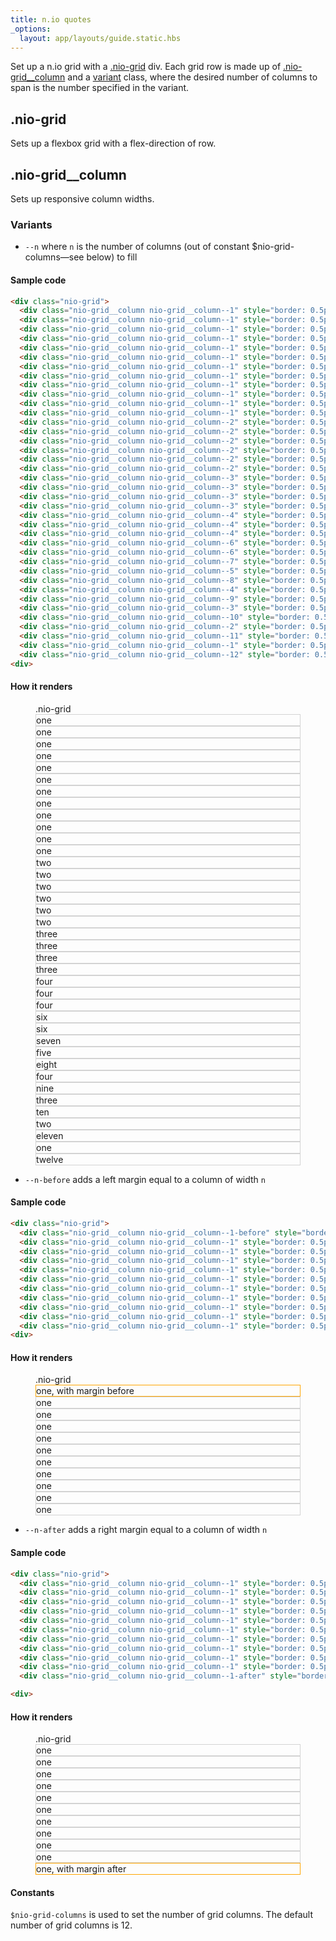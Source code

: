 ```yaml
---
title: n.io quotes
_options:
  layout: app/layouts/guide.static.hbs
---
```


Set up a n.io grid with a [.nio-grid](#-nio-grid) div. Each grid row is made up of [.nio-grid__column](#-nio-grid__column) and a [variant](#variants) class, where the desired number of columns to span is the number specified in the variant.

## .nio-grid
Sets up a flexbox grid with a flex-direction of row.

## .nio-grid__column
Sets up responsive column widths.   

### Variants

* `--n` where `n` is the number of columns (out of constant $nio-grid-columns—see below) to fill

#### Sample code

```html
<div class="nio-grid">
  <div class="nio-grid__column nio-grid__column--1" style="border: 0.5px solid lightgray;">one</div>
  <div class="nio-grid__column nio-grid__column--1" style="border: 0.5px solid lightgray;">one</div>
  <div class="nio-grid__column nio-grid__column--1" style="border: 0.5px solid lightgray;">one</div>
  <div class="nio-grid__column nio-grid__column--1" style="border: 0.5px solid lightgray;">one</div>
  <div class="nio-grid__column nio-grid__column--1" style="border: 0.5px solid lightgray;">one</div>
  <div class="nio-grid__column nio-grid__column--1" style="border: 0.5px solid lightgray;">one</div>
  <div class="nio-grid__column nio-grid__column--1" style="border: 0.5px solid lightgray;">one</div>
  <div class="nio-grid__column nio-grid__column--1" style="border: 0.5px solid lightgray;">one</div>
  <div class="nio-grid__column nio-grid__column--1" style="border: 0.5px solid lightgray;">one</div>
  <div class="nio-grid__column nio-grid__column--1" style="border: 0.5px solid lightgray;">one</div>
  <div class="nio-grid__column nio-grid__column--1" style="border: 0.5px solid lightgray;">one</div>
  <div class="nio-grid__column nio-grid__column--1" style="border: 0.5px solid lightgray;">one</div>
  <div class="nio-grid__column nio-grid__column--2" style="border: 0.5px solid lightgray;">two</div>
  <div class="nio-grid__column nio-grid__column--2" style="border: 0.5px solid lightgray;">two</div>
  <div class="nio-grid__column nio-grid__column--2" style="border: 0.5px solid lightgray;">two</div>
  <div class="nio-grid__column nio-grid__column--2" style="border: 0.5px solid lightgray;">two</div>
  <div class="nio-grid__column nio-grid__column--2" style="border: 0.5px solid lightgray;">two</div>
  <div class="nio-grid__column nio-grid__column--2" style="border: 0.5px solid lightgray;">two</div>
  <div class="nio-grid__column nio-grid__column--3" style="border: 0.5px solid lightgray;">three</div>
  <div class="nio-grid__column nio-grid__column--3" style="border: 0.5px solid lightgray;">three</div>
  <div class="nio-grid__column nio-grid__column--3" style="border: 0.5px solid lightgray;">three</div>
  <div class="nio-grid__column nio-grid__column--3" style="border: 0.5px solid lightgray;">three</div>
  <div class="nio-grid__column nio-grid__column--4" style="border: 0.5px solid lightgray;">four</div>
  <div class="nio-grid__column nio-grid__column--4" style="border: 0.5px solid lightgray;">four</div>
  <div class="nio-grid__column nio-grid__column--4" style="border: 0.5px solid lightgray;">four</div>
  <div class="nio-grid__column nio-grid__column--6" style="border: 0.5px solid lightgray;">six</div>
  <div class="nio-grid__column nio-grid__column--6" style="border: 0.5px solid lightgray;">six</div>
  <div class="nio-grid__column nio-grid__column--7" style="border: 0.5px solid lightgray;">seven</div>
  <div class="nio-grid__column nio-grid__column--5" style="border: 0.5px solid lightgray;">five</div>
  <div class="nio-grid__column nio-grid__column--8" style="border: 0.5px solid lightgray;">eight</div>
  <div class="nio-grid__column nio-grid__column--4" style="border: 0.5px solid lightgray;">four</div>
  <div class="nio-grid__column nio-grid__column--9" style="border: 0.5px solid lightgray;">nine</div>
  <div class="nio-grid__column nio-grid__column--3" style="border: 0.5px solid lightgray;">three</div>
  <div class="nio-grid__column nio-grid__column--10" style="border: 0.5px solid lightgray;">ten</div>
  <div class="nio-grid__column nio-grid__column--2" style="border: 0.5px solid lightgray;">two</div>
  <div class="nio-grid__column nio-grid__column--11" style="border: 0.5px solid lightgray;">eleven</div>
  <div class="nio-grid__column nio-grid__column--1" style="border: 0.5px solid lightgray;">one</div>
  <div class="nio-grid__column nio-grid__column--12" style="border: 0.5px solid lightgray;">twelve</div>
<div>
```

#### How it renders
<figure class="examples">
  <figcaption>.nio-grid</figcaption>
  <div class="nio-grid">
    <div class="nio-grid__column nio-grid__column--1" style="border: 0.5px solid lightgray;">one</div>
    <div class="nio-grid__column nio-grid__column--1" style="border: 0.5px solid lightgray;">one</div>
    <div class="nio-grid__column nio-grid__column--1" style="border: 0.5px solid lightgray;">one</div>
    <div class="nio-grid__column nio-grid__column--1" style="border: 0.5px solid lightgray;">one</div>
    <div class="nio-grid__column nio-grid__column--1" style="border: 0.5px solid lightgray;">one</div>
    <div class="nio-grid__column nio-grid__column--1" style="border: 0.5px solid lightgray;">one</div>
    <div class="nio-grid__column nio-grid__column--1" style="border: 0.5px solid lightgray;">one</div>
    <div class="nio-grid__column nio-grid__column--1" style="border: 0.5px solid lightgray;">one</div>
    <div class="nio-grid__column nio-grid__column--1" style="border: 0.5px solid lightgray;">one</div>
    <div class="nio-grid__column nio-grid__column--1" style="border: 0.5px solid lightgray;">one</div>
    <div class="nio-grid__column nio-grid__column--1" style="border: 0.5px solid lightgray;">one</div>
    <div class="nio-grid__column nio-grid__column--1" style="border: 0.5px solid lightgray;">one</div>
    <div class="nio-grid__column nio-grid__column--2" style="border: 0.5px solid lightgray;">two</div>
    <div class="nio-grid__column nio-grid__column--2" style="border: 0.5px solid lightgray;">two</div>
    <div class="nio-grid__column nio-grid__column--2" style="border: 0.5px solid lightgray;">two</div>
    <div class="nio-grid__column nio-grid__column--2" style="border: 0.5px solid lightgray;">two</div>
    <div class="nio-grid__column nio-grid__column--2" style="border: 0.5px solid lightgray;">two</div>
    <div class="nio-grid__column nio-grid__column--2" style="border: 0.5px solid lightgray;">two</div>
    <div class="nio-grid__column nio-grid__column--3" style="border: 0.5px solid lightgray;">three</div>
    <div class="nio-grid__column nio-grid__column--3" style="border: 0.5px solid lightgray;">three</div>
    <div class="nio-grid__column nio-grid__column--3" style="border: 0.5px solid lightgray;">three</div>
    <div class="nio-grid__column nio-grid__column--3" style="border: 0.5px solid lightgray;">three</div>
    <div class="nio-grid__column nio-grid__column--4" style="border: 0.5px solid lightgray;">four</div>
    <div class="nio-grid__column nio-grid__column--4" style="border: 0.5px solid lightgray;">four</div>
    <div class="nio-grid__column nio-grid__column--4" style="border: 0.5px solid lightgray;">four</div>
    <div class="nio-grid__column nio-grid__column--6" style="border: 0.5px solid lightgray;">six</div>
    <div class="nio-grid__column nio-grid__column--6" style="border: 0.5px solid lightgray;">six</div>
    <div class="nio-grid__column nio-grid__column--7" style="border: 0.5px solid lightgray;">seven</div>
    <div class="nio-grid__column nio-grid__column--5" style="border: 0.5px solid lightgray;">five</div>
    <div class="nio-grid__column nio-grid__column--8" style="border: 0.5px solid lightgray;">eight</div>
    <div class="nio-grid__column nio-grid__column--4" style="border: 0.5px solid lightgray;">four</div>
    <div class="nio-grid__column nio-grid__column--9" style="border: 0.5px solid lightgray;">nine</div>
    <div class="nio-grid__column nio-grid__column--3" style="border: 0.5px solid lightgray;">three</div>
    <div class="nio-grid__column nio-grid__column--10" style="border: 0.5px solid lightgray;">ten</div>
    <div class="nio-grid__column nio-grid__column--2" style="border: 0.5px solid lightgray;">two</div>
    <div class="nio-grid__column nio-grid__column--11" style="border: 0.5px solid lightgray;">eleven</div>
    <div class="nio-grid__column nio-grid__column--1" style="border: 0.5px solid lightgray;">one</div>
    <div class="nio-grid__column nio-grid__column--12" style="border: 0.5px solid lightgray;">twelve</div>
  <div>
</figure>

* `--n-before` adds a left margin equal to a column of width `n`

#### Sample code

```html
<div class="nio-grid">
  <div class="nio-grid__column nio-grid__column--1-before" style="border: 0.5px solid orange;">one, with margin before</div>
  <div class="nio-grid__column nio-grid__column--1" style="border: 0.5px solid lightgray;">one</div>
  <div class="nio-grid__column nio-grid__column--1" style="border: 0.5px solid lightgray;">one</div>
  <div class="nio-grid__column nio-grid__column--1" style="border: 0.5px solid lightgray;">one</div>
  <div class="nio-grid__column nio-grid__column--1" style="border: 0.5px solid lightgray;">one</div>
  <div class="nio-grid__column nio-grid__column--1" style="border: 0.5px solid lightgray;">one</div>
  <div class="nio-grid__column nio-grid__column--1" style="border: 0.5px solid lightgray;">one</div>
  <div class="nio-grid__column nio-grid__column--1" style="border: 0.5px solid lightgray;">one</div>
  <div class="nio-grid__column nio-grid__column--1" style="border: 0.5px solid lightgray;">one</div>
  <div class="nio-grid__column nio-grid__column--1" style="border: 0.5px solid lightgray;">one</div>
  <div class="nio-grid__column nio-grid__column--1" style="border: 0.5px solid lightgray;">one</div>
<div>
```

#### How it renders
<figure class="examples">
  <figcaption>.nio-grid</figcaption>
  <div class="nio-grid">
  <div class="nio-grid__column nio-grid__column--1-before" style="border: 0.5px solid orange;">one, with margin before</div>
  <div class="nio-grid__column nio-grid__column--1" style="border: 0.5px solid lightgray;">one</div>
  <div class="nio-grid__column nio-grid__column--1" style="border: 0.5px solid lightgray;">one</div>
  <div class="nio-grid__column nio-grid__column--1" style="border: 0.5px solid lightgray;">one</div>
  <div class="nio-grid__column nio-grid__column--1" style="border: 0.5px solid lightgray;">one</div>
  <div class="nio-grid__column nio-grid__column--1" style="border: 0.5px solid lightgray;">one</div>
  <div class="nio-grid__column nio-grid__column--1" style="border: 0.5px solid lightgray;">one</div>
  <div class="nio-grid__column nio-grid__column--1" style="border: 0.5px solid lightgray;">one</div>
  <div class="nio-grid__column nio-grid__column--1" style="border: 0.5px solid lightgray;">one</div>
  <div class="nio-grid__column nio-grid__column--1" style="border: 0.5px solid lightgray;">one</div>
  <div class="nio-grid__column nio-grid__column--1" style="border: 0.5px solid lightgray;">one</div>
  <div>
</figure>

* `--n-after` adds a right margin equal to a column of width `n`

#### Sample code

```html
<div class="nio-grid">
  <div class="nio-grid__column nio-grid__column--1" style="border: 0.5px solid lightgray;">one</div>
  <div class="nio-grid__column nio-grid__column--1" style="border: 0.5px solid lightgray;">one</div>
  <div class="nio-grid__column nio-grid__column--1" style="border: 0.5px solid lightgray;">one</div>
  <div class="nio-grid__column nio-grid__column--1" style="border: 0.5px solid lightgray;">one</div>
  <div class="nio-grid__column nio-grid__column--1" style="border: 0.5px solid lightgray;">one</div>
  <div class="nio-grid__column nio-grid__column--1" style="border: 0.5px solid lightgray;">one</div>
  <div class="nio-grid__column nio-grid__column--1" style="border: 0.5px solid lightgray;">one</div>
  <div class="nio-grid__column nio-grid__column--1" style="border: 0.5px solid lightgray;">one</div>
  <div class="nio-grid__column nio-grid__column--1" style="border: 0.5px solid lightgray;">one</div>
  <div class="nio-grid__column nio-grid__column--1" style="border: 0.5px solid lightgray;">one</div>
  <div class="nio-grid__column nio-grid__column--1-after" style="border: 0.5px solid orange;">one, with margin after</div>

<div>
```

#### How it renders
<figure class="examples">
  <figcaption>.nio-grid</figcaption>
  <div class="nio-grid">
    <div class="nio-grid__column nio-grid__column--1" style="border: 0.5px solid lightgray;">one</div>
    <div class="nio-grid__column nio-grid__column--1" style="border: 0.5px solid lightgray;">one</div>
    <div class="nio-grid__column nio-grid__column--1" style="border: 0.5px solid lightgray;">one</div>
    <div class="nio-grid__column nio-grid__column--1" style="border: 0.5px solid lightgray;">one</div>
    <div class="nio-grid__column nio-grid__column--1" style="border: 0.5px solid lightgray;">one</div>
    <div class="nio-grid__column nio-grid__column--1" style="border: 0.5px solid lightgray;">one</div>
    <div class="nio-grid__column nio-grid__column--1" style="border: 0.5px solid lightgray;">one</div>
    <div class="nio-grid__column nio-grid__column--1" style="border: 0.5px solid lightgray;">one</div>
    <div class="nio-grid__column nio-grid__column--1" style="border: 0.5px solid lightgray;">one</div>
    <div class="nio-grid__column nio-grid__column--1" style="border: 0.5px solid lightgray;">one</div>
    <div class="nio-grid__column nio-grid__column--1-after" style="border: 0.5px solid orange;">one, with margin after</div>
  <div>
</figure>

#### Constants

`$nio-grid-columns` is used to set the number of grid columns. The default number of grid columns is 12.

